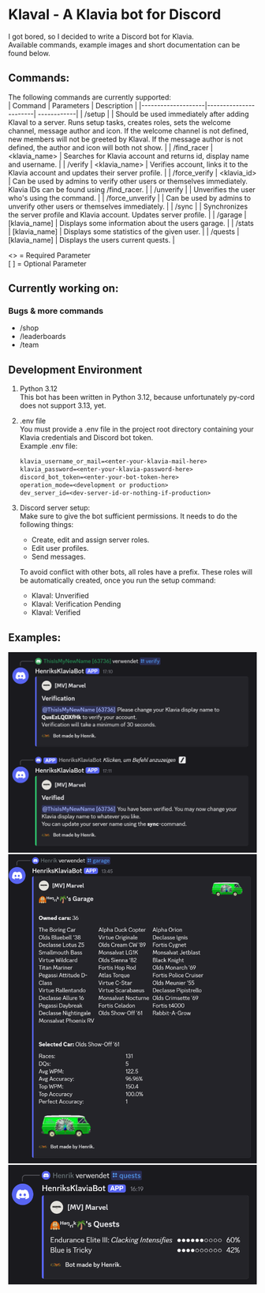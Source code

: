 # Klaval - A Klavia bot for Discord
I got bored, so I decided to write a Discord bot for Klavia.  
Available commands, example images and short documentation can be found below.

## Commands:  
The following commands are currently supported:  
| Command            | Parameters            | Description |
|--------------------|-----------------------| ------------|
| /setup             |                       | Should be used immediately after adding Klaval to a server. Runs setup tasks, creates roles, sets the welcome channel, message author and icon. If the welcome channel is not defined, new members will not be greeted by Klaval. If the message author is not defined, the author and icon will both not show. |
| /find_racer        | <klavia_name>         | Searches for Klavia account and returns id, display name and username. |
| /verify            | <klavia_name>         | Verifies account, links it to the Klavia account and updates their server profile. |
| /force_verify      | <member> <klavia_id>  | Can be used by admins to verify other users or themselves immediately. Klavia IDs can be found using /find_racer. |
| /unverify          |                       | Unverifies the user who's using the command. |
| /force_unverify    | <member>              | Can be used by admins to unverify other users or themselves immediately. |
| /sync              |                       | Synchronizes the server profile and Klavia account. Updates server profile. |
| /garage            | [klavia_name]         | Displays some information about the users garage. |
| /stats             | [klavia_name]         | Displays some statistics of the given user. |
| /quests            | [klavia_name]         | Displays the users current quests. |

<> = Required Parameter  
[ ] = Optional Parameter  

## Currently working on:
### Bugs & more commands  
- /shop
- /leaderboards
- /team

## Development Environment
1. Python 3.12  
   This bot has been written in Python 3.12, because unfortunately py-cord does not support 3.13, yet.
2. .env file  
   You must provide a .env file in the project root directory containing your Klavia credentials and Discord bot token.  
   Example .env file:  
    ```
    klavia_username_or_mail=<enter-your-klavia-mail-here>
    klavia_password=<enter-your-klavia-password-here>
    discord_bot_token=<enter-your-bot-token-here>
    operation_mode=<development or production>
    dev_server_id=<dev-server-id-or-nothing-if-production>
    ```
3. Discord server setup:  
   Make sure to give the bot sufficient permissions. It needs to do the following things:
   - Create, edit and assign server roles.
   - Edit user profiles.
   - Send messages.
     
   To avoid conflict with other bots, all roles have a prefix. These roles will be automatically created, once you run the setup command:
   - Klaval: Unverified
   - Klaval: Verification Pending
   - Klaval: Verified

## Examples:
![verification](readme/verification.png)
![garage](readme/garage.png)
![quests](readme/quests.png)
